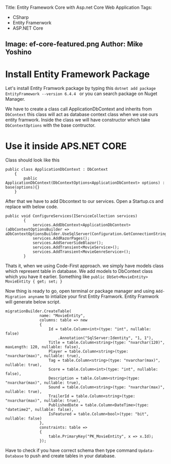 Title: Entity Framework Core with Asp.net Core Web Application
Tags:
  - CSharp
  - Entity Framerwork
  - ASP.NET Core

Image: ef-core-featured.png
Author: Mike Yoshino
---
# Install Entity Framework Package

Let's install Entity Framwork package by typing this `dotnet add package EntityFramework --version 6.4.4 ` or you can search package on Nuget Manager.

We have to create a class call ApplicationDbContext and inherits from `DbContext` this class will act as database context class when we use ours entity framwork.
Inside the class we will have constructor which take `DbContextOptions` with the base contructor.

# Use it inside APS.NET CORE

Class should look like this 
```
public class ApplicationDbContext : DbContext
    {
        public ApplicationDbContext(DbContextOptions<ApplicationDbContext> options) : base(options){}
    }
```

After that we have to add Dbcontext to our services. Open a Startup.cs and replace with below code.
```
public void ConfigureServices(IServiceCollection services)
        {
            services.AddDbContext<ApplicationDbContext>(aDbContextOptionsBuilder => aDbContextOptionsBuilder.UseSqlServer(Configuration.GetConnectionString("DefaultConnection")));
            services.AddRazorPages();
            services.AddServerSideBlazor();
            services.AddTransient<MovieService>();
            services.AddTransient<MovieGenreService>();
        }
 ```

 Thats it, when we using Code-First approach. we simply have models class which represent table in database. We add models to DbContext class which you have it earlier.
 Something like `public DbSet<MovieEntity> MovieEntity { get; set; }` 



 Now thing is ready to go, open terminal or package manager and using `Add-Migration anyname` to intialize your first Entity Framwork.
 Entity Framwork will generate below script.

 ```
 migrationBuilder.CreateTable(
                name: "MovieEntity",
                columns: table => new
                {
                    Id = table.Column<int>(type: "int", nullable: false)
                        .Annotation("SqlServer:Identity", "1, 1"),
                    Title = table.Column<string>(type: "nvarchar(120)", maxLength: 120, nullable: false),
                    Player = table.Column<string>(type: "nvarchar(max)", nullable: true),
                    Tag = table.Column<string>(type: "nvarchar(max)", nullable: true),
                    Score = table.Column<int>(type: "int", nullable: false),
                    Description = table.Column<string>(type: "nvarchar(max)", nullable: true),
                    Sound = table.Column<string>(type: "nvarchar(max)", nullable: true),
                    TrailerId = table.Column<string>(type: "nvarchar(max)", nullable: true),
                    PublishedDate = table.Column<DateTime>(type: "datetime2", nullable: false),
                    IsFeatured = table.Column<bool>(type: "bit", nullable: false)
                },
                constraints: table =>
                {
                    table.PrimaryKey("PK_MovieEntity", x => x.Id);
                });
```

Have to check if you have correct schema then type command `Updata-Database` to push and create tables in your database.

